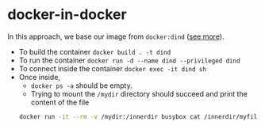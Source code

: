 # docker-in-docker
In this approach, we base our image from `docker:dind` ([see more](https://www.docker.com/blog/docker-can-now-run-within-docker/)).

- To build the container `docker build . -t dind`
- To run the container `docker run -d --name dind --privileged dind`
- To connect inside the container `docker exec -it dind sh`
- Once inside,
  - `docker ps -a` should be empty.
  - Trying to mount the `/mydir` directory should succeed and print the content of the file
  ```sh
  docker run -it --rm -v /mydir:/innerdir busybox cat /innerdir/myfile.txt
  ```